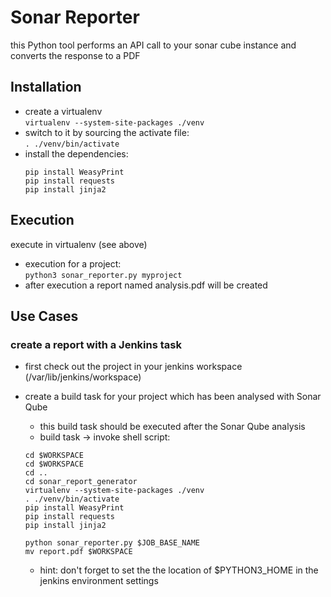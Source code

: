 # Sonar Reporter 
this Python tool performs an API call to your sonar cube instance and converts the response to a PDF <br>

## Installation 
* create a virtualenv <br>
  `virtualenv --system-site-packages ./venv` <br>
* switch to it by sourcing the activate file: <br>
  `. ./venv/bin/activate`
* install the dependencies: <br>
  ```
  pip install WeasyPrint
  pip install requests
  pip install jinja2
  ```

## Execution
execute in virtualenv (see above) <br> 
* execution for a project: <br>
  `python3 sonar_reporter.py myproject` <br>
* after execution a report named analysis.pdf will be created 


## Use Cases 

### create a report with a Jenkins task 
* first check out the project in your jenkins workspace (/var/lib/jenkins/workspace) <br>
* create a build task for your project which has been analysed with Sonar Qube <br> 
  - this build task should be executed after the Sonar Qube analysis 
  - build task -> invoke shell script: <br> 
  ```
  cd $WORKSPACE
  cd $WORKSPACE
  cd ..
  cd sonar_report_generator
  virtualenv --system-site-packages ./venv
  . ./venv/bin/activate
  pip install WeasyPrint
  pip install requests
  pip install jinja2

  python sonar_reporter.py $JOB_BASE_NAME
  mv report.pdf $WORKSPACE  
  ```
  
  - hint: don't forget to set the the location of $PYTHON3_HOME in the jenkins environment settings <br> 
